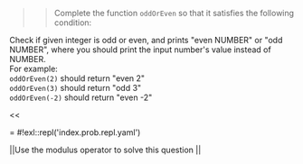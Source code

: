 >>Complete the function <code>oddOrEven</code> so that it satisfies the following condition:
<p>Check if given integer is odd or even, and prints "even NUMBER" or "odd NUMBER", where you should print the input number's value instead of NUMBER.<br/>
For example:<br/>
<code>oddOrEven(2)</code> should return "even 2"<br/>
<code>oddOrEven(3)</code> should return "odd 3"<br/>
<code>oddOrEven(-2)</code> should return "even -2"</p><<

= #!exl::repl('index.prob.repl.yaml')

||Use the modulus operator to solve this question ||
